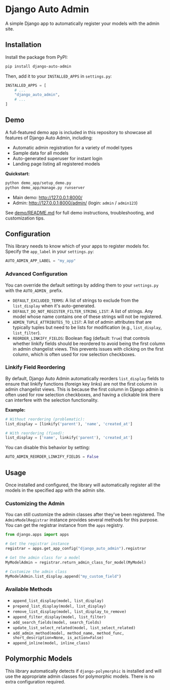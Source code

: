 # Django Auto Admin

A simple Django app to automatically register your models with the admin site.

## Installation

Install the package from PyPI:

```bash
pip install django-auto-admin
```

Then, add it to your `INSTALLED_APPS` in `settings.py`:

```python
INSTALLED_APPS = [
    # ...
    "django_auto_admin",
    # ...
]
```

## Demo

A full-featured demo app is included in this repository to showcase all features of Django Auto Admin, including:
- Automatic admin registration for a variety of model types
- Sample data for all models
- Auto-generated superuser for instant login
- Landing page listing all registered models

**Quickstart:**

```bash
python demo_app/setup_demo.py
python demo_app/manage.py runserver
```

- Main demo: http://127.0.0.1:8000/
- Admin: http://127.0.0.1:8000/admin/ (login: `admin` / `admin123`)

See [demo/README.md](demo/README.md) for full demo instructions, troubleshooting, and customization tips.

## Configuration

This library needs to know which of your apps to register models for. Specify the `app_label` in your `settings.py`:

```python
AUTO_ADMIN_APP_LABEL = "my_app"
```

### Advanced Configuration

You can override the default settings by adding them to your `settings.py` with the `AUTO_ADMIN_` prefix.

-   `DEFAULT_EXCLUDED_TERMS`: A list of strings to exclude from the `list_display` when it's auto-generated.
-   `DEFAULT_DO_NOT_REGISTER_FILTER_STRING_LIST`: A list of strings. Any model whose name contains one of these strings will not be registered.
-   `ADMIN_TUPLE_ATTRIBUTES_TO_LIST`: A list of admin attributes that are typically tuples but need to be lists for modification (e.g., `list_display`, `list_filter`).
-   `REORDER_LINKIFY_FIELDS`: Boolean flag (default: `True`) that controls whether linkify fields should be reordered to avoid being the first column in admin changelist views. This prevents issues with clicking on the first column, which is often used for row selection checkboxes.

### Linkify Field Reordering

By default, Django Auto Admin automatically reorders `list_display` fields to ensure that linkify functions (foreign key links) are not the first column in admin changelist views. This is because the first column in Django admin is often used for row selection checkboxes, and having a clickable link there can interfere with the selection functionality.

**Example:**
```python
# Without reordering (problematic):
list_display = [linkify('parent'), 'name', 'created_at']

# With reordering (fixed):
list_display = ['name', linkify('parent'), 'created_at']
```

You can disable this behavior by setting:
```python
AUTO_ADMIN_REORDER_LINKIFY_FIELDS = False
```

## Usage

Once installed and configured, the library will automatically register all the models in the specified app with the admin site.

### Customizing the Admin

You can still customize the admin classes after they've been registered. The `AdminModelRegistrar` instance provides several methods for this purpose. You can get the registrar instance from the `apps` registry.

```python
from django.apps import apps

# Get the registrar instance
registrar = apps.get_app_config("django_auto_admin").registrar

# Get the admin class for a model
MyModelAdmin = registrar.return_admin_class_for_model(MyModel)

# Customize the admin class
MyModelAdmin.list_display.append("my_custom_field")
```

### Available Methods

-   `append_list_display(model, list_display)`
-   `prepend_list_display(model, list_display)`
-   `remove_list_display(model, list_display_to_remove)`
-   `append_filter_display(model, list_filter)`
-   `add_search_fields(model, search_fields)`
-   `update_list_select_related(model, list_select_related)`
-   `add_admin_method(model, method_name, method_func, short_description=None, is_action=False)`
-   `append_inline(model, inline_class)`

## Polymorphic Models

This library automatically detects if `django-polymorphic` is installed and will use the appropriate admin classes for polymorphic models. There is no extra configuration required. 